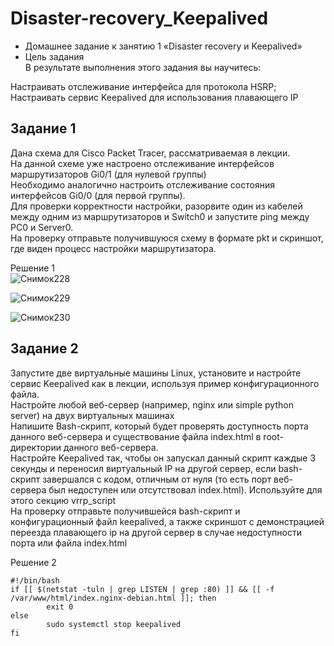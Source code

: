 # Disaster-recovery_Keepalived

* Домашнее задание к занятию 1 «Disaster recovery и Keepalived»  
* Цель задания  
В результате выполнения этого задания вы научитесь:  

Настраивать отслеживание интерфейса для протокола HSRP;  
Настраивать сервис Keepalived для использования плавающего IP  

## Задание 1  
Дана схема для Cisco Packet Tracer, рассматриваемая в лекции.  
На данной схеме уже настроено отслеживание интерфейсов маршрутизаторов Gi0/1 (для нулевой группы)  
Необходимо аналогично настроить отслеживание состояния интерфейсов Gi0/0 (для первой группы).  
Для проверки корректности настройки, разорвите один из кабелей между одним из маршрутизаторов и Switch0 и запустите ping между PC0 и Server0.  
На проверку отправьте получившуюся схему в формате pkt и скриншот, где виден процесс настройки маршрутизатора. 

Решение 1  
![Снимок228](https://github.com/user-attachments/assets/e9557e1c-b9ba-4257-ba1b-3f0e926444d5)

![Снимок229](https://github.com/user-attachments/assets/3f23878e-caa4-4530-8d59-a8d01393ad4f)

![Снимок230](https://github.com/user-attachments/assets/9134323f-6096-4895-a9f8-a2ea2ee05579)


## Задание 2  
Запустите две виртуальные машины Linux, установите и настройте сервис Keepalived как в лекции, используя пример конфигурационного файла.  
Настройте любой веб-сервер (например, nginx или simple python server) на двух виртуальных машинах  
Напишите Bash-скрипт, который будет проверять доступность порта данного веб-сервера и существование файла index.html в root-директории данного веб-сервера.  
Настройте Keepalived так, чтобы он запускал данный скрипт каждые 3 секунды и переносил виртуальный IP на другой сервер, если bash-скрипт завершался с кодом, отличным от нуля (то есть порт веб-сервера был недоступен или отсутствовал index.html). Используйте для этого секцию vrrp_script    
На проверку отправьте получившейся bash-скрипт и конфигурационный файл keepalived, а также скриншот с демонстрацией переезда плавающего ip на другой сервер в случае недоступности порта или файла index.html  

Решение 2  
```
#!/bin/bash
if [[ $(netstat -tuln | grep LISTEN | grep :80) ]] && [[ -f /var/www/html/index.nginx-debian.html ]]; then
        exit 0
else
        sudo systemctl stop keepalived
fi
```

